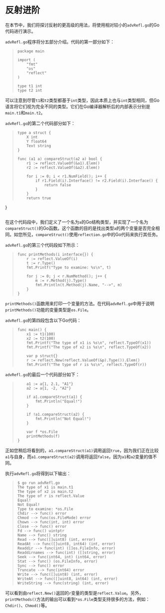 # **反射进阶**

在本节中，我们将探讨反射的更高级的用法，将使用相对较小的```advRefl.go```的Go代码进行演示。

```advRefl.go```程序将分五部分介绍。代码的第一部分如下：

>```
> package main
> 
> import (
>     "fmt"
>     "os"
>     "reflect"
> )
>
> type t1 int
> type t2 int
>```

可以注意到尽管```t1```和```t2```类型都基于```int```类型，因此本质上也与```int```类型相同，但Go语言将它们视为完全不同的类型。它们在Go编译器解析后的内部表示分别是```main.t1```和```main.t2```。

```advRefl.go```的第二个代码部分如下：

>```
> type a struct {
>     X int
>     Y float64
>     Text string
> }
>
> func (a1 a) compareStruct(a2 a) bool {
>     r1 := reflect.ValueOf(&a1).Elem()
>     r2 := reflect.ValueOf(&a2).Elem()
>
>     for i := 0; i < r1.NumField(); i++ {
>         if r1.Field(i).Interface() != r2.Field(i).Interface() {
>             return false
>         }
>     }
>     return true
}
>```

在这个代码段中，我们定义了一个名为```a```的Go结构类型，并实现了一个名为```compareStruct()```的Go函数。这个函数的目的是找出类型```a```的两个变量是否完全相同。如您所见，```compareStruct()```使用```reflection.go```中的Go代码来执行其任务。

```advRefl.go```的第三个代码段如下所示：

>```
> func printMethods(i interface{}) {
>     r := reflect.ValueOf(i)
>     t := r.Type()
>     fmt.Printf("Type to examine: %s\n", t)
>
>     for j := 0; j < r.NumMethod(); j++ {
>         m := r.Method(j).Type()
>         fmt.Println(t.Method(j).Name, "-->", m)
>     }
> }
>```

```printMethods()```函数用来打印一个变量的方法。在代码```advRefl.go```中用于说明```printMethods()```功能的变量类型是```os.File```。

```advRefl.go```的第四段包含以下Go代码：

>```
> func main() {
>     x1 := t1(100)
>     x2 := t2(100)
>     fmt.Printf("The type of x1 is %s\n", reflect.TypeOf(x1))
>     fmt.Printf("The type of x2 is %s\n", reflect.TypeOf(x2))
>
>     var p struct{}
>     r := reflect.New(reflect.ValueOf(&p).Type()).Elem()
>     fmt.Printf("The type of r is %s\n", reflect.TypeOf(r))
>```

```advRefl.go```的最后一个代码部分如下：

>```
>     a1 := a{1, 2.1, "A1"}
>     a2 := a{1, -2, "A2"}
>
>     if a1.compareStruct(a1) {
>         fmt.Println("Equal!")
>     }
>
>     if !a1.compareStruct(a2) {
>         fmt.Println("Not Equal!")
>     }
> 
>     var f *os.File
>     printMethods(f)
> }
>```

正如您稍后将看到的，```a1.compareStruct(a1)```调用返回```true```，因为我们正在比较```a1```与自身，而```a1.compareStruct(a2)```调用将返回```false```，因为```a1```和```a2```变量的值不同。

执行```advRefl.go```将得到以下输出：

>```
> $ go run advRefl.go
> The type of x1 is main.t1
> The type of x2 is main.t2
> The type of r is reflect.Value
> Equal!
> Not Equal!
> Type to examine: *os.File
> Chdir --> func() error
> Chmod --> func(os.FileMode) error
> Chown --> func(int, int) error
> Close --> func() error
> Fd --> func() uintptr
> Name --> func() string
> Read --> func([]uint8) (int, error)
> ReadAt --> func([]uint8, int64) (int, error)
> Readdir --> func(int) ([]os.FileInfo, error)
> Readdirnames --> func(int) ([]string, error)
> Seek --> func(int64, int) (int64, error)
> Stat --> func() (os.FileInfo, error)
> Sync --> func() error
> Truncate --> func(int64) error
> Write --> func([]uint8) (int, error)
> WriteAt --> func([]uint8, int64) (int, error)
> WriteString --> func(string) (int, error)
>```

可以看到由```reflect.New()```返回的```r```变量的类型是```reflect.Value```。另外，```printMethods()```方法的输出可以看到```*os.File```类型支持很多的方法，例如：```Chdir()```、```Chmod()```等。
